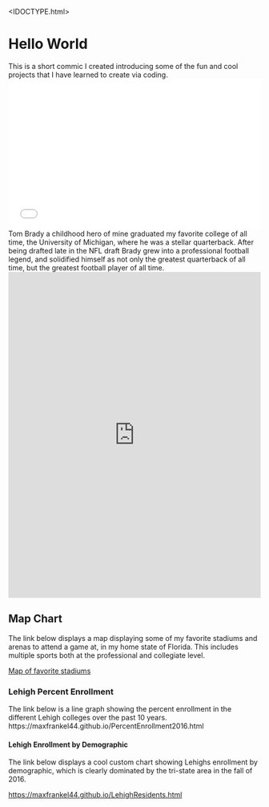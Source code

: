 <IDOCTYPE.html>
<html>
<body>
  <h1>Hello World</h1>
  <p1>This is a short commic I created introducing some of the fun and cool projects that I have learned to create via coding. </p1>
  <iframe src="//www.pixton.com/embed/vzdaextt" frameborder="0" width="100%" height="300" allowfullscreen></iframe>
  <p2>Tom Brady a childhood hero of mine graduated my favorite college of all time, the University of Michigan, where he was a stellar quarterback. After being drafted late in the NFL draft Brady grew into a professional football legend, and solidified himself as not only the greatest quarterback of all time, but the greatest football player of all time. </p2>
  <iframe src='https://cdn.knightlab.com/libs/timeline3/latest/embed/index.html?source=1_MkmGi5TZvgFHLK4OnHlc7Rd0vaLiE9pCVQDLiznJu8&font=Default&lang=en&initial_zoom=2&height=650' width='100%' height='650' webkitallowfullscreen mozallowfullscreen allowfullscreen frameborder='0'></iframe>
  <h2>Map Chart</h2>
<p3>The link below displays a map displaying some of my favorite stadiums and arenas to attend a game at, in my home state of Florida. This includes multiple sports both at the professional and collegiate level.</p3> 

[Map of favorite stadiums](https://maxfrankel44.github.io/Maps123.html)

<h3> Lehigh Percent Enrollment</h3>
 <p4>The link below is a line graph showing the percent enrollment in the different Lehigh colleges over the past 10 years.</p4>
 https://maxfrankel44.github.io/PercentEnrollment2016.html
 
 <h4> Lehigh Enrollment by Demographic</h4>
 <p5>The link below displays a cool custom chart showing Lehighs enrollment by demographic, which is clearly dominated by the tri-state area in the fall of 2016.</p5> 
 
 https://maxfrankel44.github.io/LehighResidents.html
